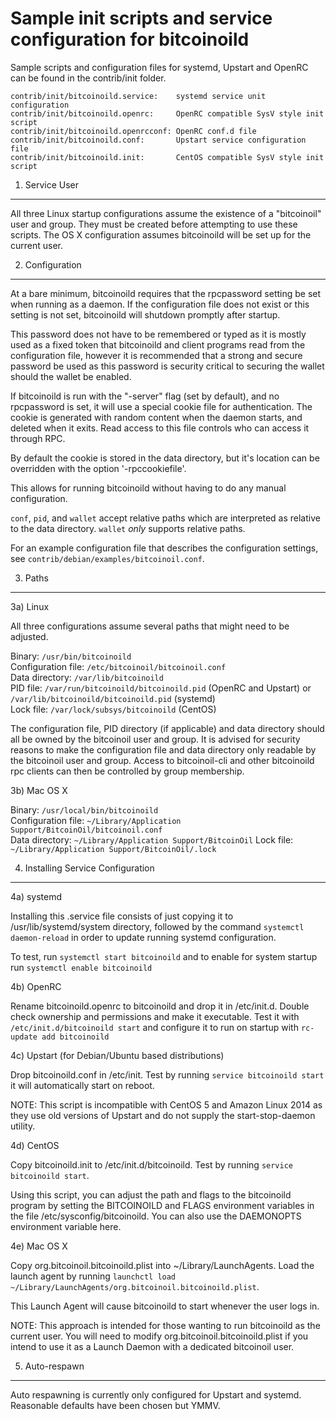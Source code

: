 Sample init scripts and service configuration for bitcoinoild
==========================================================

Sample scripts and configuration files for systemd, Upstart and OpenRC
can be found in the contrib/init folder.

    contrib/init/bitcoinoild.service:    systemd service unit configuration
    contrib/init/bitcoinoild.openrc:     OpenRC compatible SysV style init script
    contrib/init/bitcoinoild.openrcconf: OpenRC conf.d file
    contrib/init/bitcoinoild.conf:       Upstart service configuration file
    contrib/init/bitcoinoild.init:       CentOS compatible SysV style init script

1. Service User
---------------------------------

All three Linux startup configurations assume the existence of a "bitcoinoil" user
and group.  They must be created before attempting to use these scripts.
The OS X configuration assumes bitcoinoild will be set up for the current user.

2. Configuration
---------------------------------

At a bare minimum, bitcoinoild requires that the rpcpassword setting be set
when running as a daemon.  If the configuration file does not exist or this
setting is not set, bitcoinoild will shutdown promptly after startup.

This password does not have to be remembered or typed as it is mostly used
as a fixed token that bitcoinoild and client programs read from the configuration
file, however it is recommended that a strong and secure password be used
as this password is security critical to securing the wallet should the
wallet be enabled.

If bitcoinoild is run with the "-server" flag (set by default), and no rpcpassword is set,
it will use a special cookie file for authentication. The cookie is generated with random
content when the daemon starts, and deleted when it exits. Read access to this file
controls who can access it through RPC.

By default the cookie is stored in the data directory, but it's location can be overridden
with the option '-rpccookiefile'.

This allows for running bitcoinoild without having to do any manual configuration.

`conf`, `pid`, and `wallet` accept relative paths which are interpreted as
relative to the data directory. `wallet` *only* supports relative paths.

For an example configuration file that describes the configuration settings,
see `contrib/debian/examples/bitcoinoil.conf`.

3. Paths
---------------------------------

3a) Linux

All three configurations assume several paths that might need to be adjusted.

Binary:              `/usr/bin/bitcoinoild`  
Configuration file:  `/etc/bitcoinoil/bitcoinoil.conf`  
Data directory:      `/var/lib/bitcoinoild`  
PID file:            `/var/run/bitcoinoild/bitcoinoild.pid` (OpenRC and Upstart) or `/var/lib/bitcoinoild/bitcoinoild.pid` (systemd)  
Lock file:           `/var/lock/subsys/bitcoinoild` (CentOS)  

The configuration file, PID directory (if applicable) and data directory
should all be owned by the bitcoinoil user and group.  It is advised for security
reasons to make the configuration file and data directory only readable by the
bitcoinoil user and group.  Access to bitcoinoil-cli and other bitcoinoild rpc clients
can then be controlled by group membership.

3b) Mac OS X

Binary:              `/usr/local/bin/bitcoinoild`  
Configuration file:  `~/Library/Application Support/BitcoinOil/bitcoinoil.conf`  
Data directory:      `~/Library/Application Support/BitcoinOil`
Lock file:           `~/Library/Application Support/BitcoinOil/.lock`

4. Installing Service Configuration
-----------------------------------

4a) systemd

Installing this .service file consists of just copying it to
/usr/lib/systemd/system directory, followed by the command
`systemctl daemon-reload` in order to update running systemd configuration.

To test, run `systemctl start bitcoinoild` and to enable for system startup run
`systemctl enable bitcoinoild`

4b) OpenRC

Rename bitcoinoild.openrc to bitcoinoild and drop it in /etc/init.d.  Double
check ownership and permissions and make it executable.  Test it with
`/etc/init.d/bitcoinoild start` and configure it to run on startup with
`rc-update add bitcoinoild`

4c) Upstart (for Debian/Ubuntu based distributions)

Drop bitcoinoild.conf in /etc/init.  Test by running `service bitcoinoild start`
it will automatically start on reboot.

NOTE: This script is incompatible with CentOS 5 and Amazon Linux 2014 as they
use old versions of Upstart and do not supply the start-stop-daemon utility.

4d) CentOS

Copy bitcoinoild.init to /etc/init.d/bitcoinoild. Test by running `service bitcoinoild start`.

Using this script, you can adjust the path and flags to the bitcoinoild program by
setting the BITCOINOILD and FLAGS environment variables in the file
/etc/sysconfig/bitcoinoild. You can also use the DAEMONOPTS environment variable here.

4e) Mac OS X

Copy org.bitcoinoil.bitcoinoild.plist into ~/Library/LaunchAgents. Load the launch agent by
running `launchctl load ~/Library/LaunchAgents/org.bitcoinoil.bitcoinoild.plist`.

This Launch Agent will cause bitcoinoild to start whenever the user logs in.

NOTE: This approach is intended for those wanting to run bitcoinoild as the current user.
You will need to modify org.bitcoinoil.bitcoinoild.plist if you intend to use it as a
Launch Daemon with a dedicated bitcoinoil user.

5. Auto-respawn
-----------------------------------

Auto respawning is currently only configured for Upstart and systemd.
Reasonable defaults have been chosen but YMMV.
